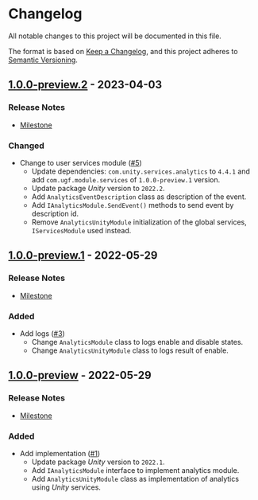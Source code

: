 # Changelog

All notable changes to this project will be documented in this file.

The format is based on [Keep a Changelog](https://keepachangelog.com/en/1.0.0/),
and this project adheres to [Semantic Versioning](https://semver.org/spec/v2.0.0.html).

## [1.0.0-preview.2](https://github.com/unity-game-framework/ugf-module-analytics/releases/tag/1.0.0-preview.2) - 2023-04-03  

### Release Notes

- [Milestone](https://github.com/unity-game-framework/ugf-module-analytics/milestone/3?closed=1)  
    

### Changed

- Change to user services module ([#5](https://github.com/unity-game-framework/ugf-module-analytics/issues/5))  
    - Update dependencies: `com.unity.services.analytics` to `4.4.1` and add `com.ugf.module.services` of `1.0.0-preview.1` version.
    - Update package _Unity_ version to `2022.2`.
    - Add `AnalyticsEventDescription` class as description of the event.
    - Add `IAnalyticsModule.SendEvent()` methods to send event by description id.
    - Remove `AnalyticsUnityModule` initialization of the global services, `IServicesModule` used instead.

## [1.0.0-preview.1](https://github.com/unity-game-framework/ugf-module-analytics/releases/tag/1.0.0-preview.1) - 2022-05-29  

### Release Notes

- [Milestone](https://github.com/unity-game-framework/ugf-module-analytics/milestone/2?closed=1)  
    

### Added

- Add logs ([#3](https://github.com/unity-game-framework/ugf-module-analytics/issues/3))  
    - Change `AnalyticsModule` class to logs enable and disable states.
    - Change `AnalyticsUnityModule` class to logs result of enable.

## [1.0.0-preview](https://github.com/unity-game-framework/ugf-module-analytics/releases/tag/1.0.0-preview) - 2022-05-29  

### Release Notes

- [Milestone](https://github.com/unity-game-framework/ugf-module-analytics/milestone/1?closed=1)  
    

### Added

- Add implementation ([#1](https://github.com/unity-game-framework/ugf-module-analytics/issues/1))  
    - Update package _Unity_ version to `2022.1`.
    - Add `IAnalyticsModule` interface to implement analytics module.
    - Add `AnalyticsUnityModule` class as implementation of analytics using _Unity_ services.


